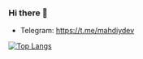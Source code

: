 ### Hi there 👋
- Telegram: https://t.me/mahdiydev

[![Top Langs](https://github-readme-stats.vercel.app/api/top-langs/?username=mahdiydev&theme=dark)](https://github.com/anuraghazra/github-readme-stats)
